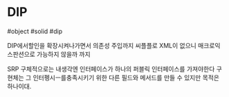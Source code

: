 # DIP
#object #solid #dip

DIP에서할인을 확장시켜나가면서 의존성 주입까지 씨플플로 
XML이 없으니 매크로익스판션으로 가능하지 않을까 까지

SRP
구체적으로는 내생각엔 인터페이스가 하나의 퍼블릭 인터페이스를 가져야한다
구현체는 그 인터펭시ㅡ를충족시키기 위한 다른 필드와 메서드를 만들 수 있지만 목적은 하나이대.